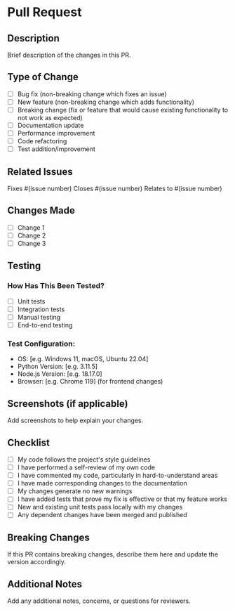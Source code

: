 # Pull Request

## Description
Brief description of the changes in this PR.

## Type of Change
- [ ] Bug fix (non-breaking change which fixes an issue)
- [ ] New feature (non-breaking change which adds functionality)
- [ ] Breaking change (fix or feature that would cause existing functionality to not work as expected)
- [ ] Documentation update
- [ ] Performance improvement
- [ ] Code refactoring
- [ ] Test addition/improvement

## Related Issues
Fixes #(issue number)
Closes #(issue number)
Relates to #(issue number)

## Changes Made
- [ ] Change 1
- [ ] Change 2
- [ ] Change 3

## Testing
### How Has This Been Tested?
- [ ] Unit tests
- [ ] Integration tests
- [ ] Manual testing
- [ ] End-to-end testing

### Test Configuration:
- OS: [e.g. Windows 11, macOS, Ubuntu 22.04]
- Python Version: [e.g. 3.11.5]
- Node.js Version: [e.g. 18.17.0]
- Browser: [e.g. Chrome 119] (for frontend changes)

## Screenshots (if applicable)
Add screenshots to help explain your changes.

## Checklist
- [ ] My code follows the project's style guidelines
- [ ] I have performed a self-review of my own code
- [ ] I have commented my code, particularly in hard-to-understand areas
- [ ] I have made corresponding changes to the documentation
- [ ] My changes generate no new warnings
- [ ] I have added tests that prove my fix is effective or that my feature works
- [ ] New and existing unit tests pass locally with my changes
- [ ] Any dependent changes have been merged and published

## Breaking Changes
If this PR contains breaking changes, describe them here and update the version accordingly.

## Additional Notes
Add any additional notes, concerns, or questions for reviewers.